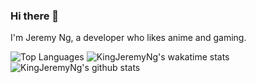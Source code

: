### Hi there 👋

I'm Jeremy Ng, a developer who likes anime and gaming.

<!--
**KingJeremyNg/kingjeremyng** is a ✨ _special_ ✨ repository because its `README.md` (this file) appears on your GitHub profile.

Here are some ideas to get you started:

- 🔭 I’m currently working on ...
- 🌱 I’m currently learning ...
- 👯 I’m looking to collaborate on ...
- 🤔 I’m looking for help with ...
- 💬 Ask me about ...
- 📫 How to reach me: ...
- 😄 Pronouns: ...
- ⚡ Fun fact: ...
-->

![Top Languages](https://github-readme-stats.vercel.app/api/top-langs/?username=kingjeremyng&layout=compact&theme=radical&langs_count=10&exclude_repo=cps511,cps305) ![KingJeremyNg's wakatime stats](https://github-readme-stats.vercel.app/api/wakatime?username=underbalanced&shareid=underbalanced/17140a84-5362-4d99-b637-21c38dace722&theme=radical) ![KingJeremyNg's github stats](https://github-readme-stats.vercel.app/api?username=kingjeremyng&show_icons=true&theme=radical)
